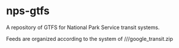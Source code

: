 # nps-gtfs
A repository of GTFS for National Park Service transit systems.

Feeds are organized according to the system of </code>/<park code>/<system name>/google_transit.zip</code>
